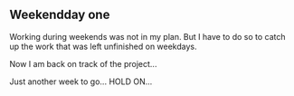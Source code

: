 ## Weekendday one

Working during weekends was not in my plan. But I have to do so to catch up the work that was left unfinished on weekdays.

Now I am back on track of the project...

Just another week to go...
HOLD ON...
